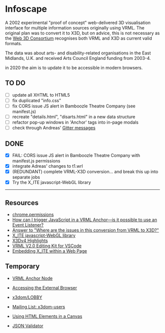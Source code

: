# Infoscape

A 2002 experimental "proof of concept" web-delivered 3D visualisation interface for multiple information sources originally using VRML. The original plan was to convert it to X3D, but on advice, this is not necessary as the [Web 3D Consortium](https://www.web3d.org/) recognises both VRML and X3D as current valid formats.

The data was about arts- and disability-related organisations in the East Midlands, U.K. and received Arts Council England funding from 2003-4.

in 2020 the aim is to update it to be accessible in modern browsers.

## TO DO

- [ ] update all XHTML to HTML5
- [ ] fix duplicated "info.css"
- [ ] fix CORS issue JS alert in Bamboozle Theatre Company (see manifest.js)
- [ ] recreate "details.html", "disarts.html" in a new data structure
- [ ] refactor pop-up windows in 'Anchor' tags into in-page modals
- [ ] check through Andreas' [Gitter messages](gitter-text.md)

## DONE

- [x] FAIL: CORS issue JS alert in Bamboozle Theatre Company with manifest.js permissions
- [x] integrate Adreas' changes to t1.wrl
- [x] (REDUNDANT) complete VRML-X3D conversion… and break this up into separate jobs
- [x] Try the X_ITE javascript-WebGL library

---

## Resources

- [chrome.permissions](https://developer.chrome.com/apps/permissions#manifest)
- [How can I trigger JavaScript in a VRML Anchor—is it possible to use an Event Listener?](https://stackoverflow.com/q/60027233/123033)
- [Answer to "Where are the issues in this conversion from VRML to X3D?"](https://stackoverflow.com/a/60004540/123033)
- [X_ITE javascript-WebGL library](http://create3000.de/x_ite/getting-started/#embedding-x-ite-within-a-web-page)
- [X3Dv4 Highlights](https://www.web3d.org/x3dv4-highlights)
- [VRML V2.0 Editing Kit for VSCode](https://github.com/up-tri/vrml-v2.0-kit)
- [Embedding X_ITE within a Web Page](http://create3000.de/x_ite/getting-started/#embedding-x-ite-within-a-web-page)

## Temporary

- [VRML Anchor Node](http://lighthouse3d.com/vrml/tutorial/index.shtml?anchor)
- [Accessing the External Browser](http://create3000.de/x_ite/accessing-the-external-browser/)
- [x3dom/LOBBY](https://gitter.im/x3dom/LOBBY#)
- [Mailing List: x3dom-users](https://sourceforge.net/projects/x3dom/lists/x3dom-users)
- [Using HTML Elements in a Canvas](http://www.informit.com/articles/article.aspx?p=1903884&seqNum=8)
- [JSON Validator](https://www.jsonschemavalidator.net/)

    <!-- "*://127.0.0.1:5500/*", -->
